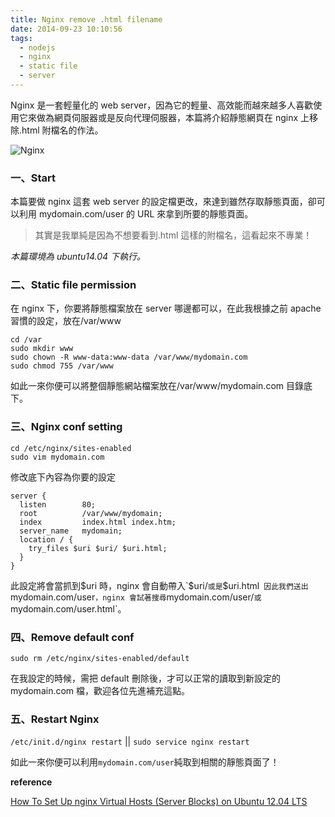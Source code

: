 ```yaml
---
title: Nginx remove .html filename
date: 2014-09-23 10:10:56
tags:
  - nodejs
  - nginx
  - static file
  - server
---
```


Nginx 是一套輕量化的 web server，因為它的輕量、高效能而越來越多人喜歡使用它來做為網頁伺服器或是反向代理伺服器，本篇將介紹靜態網頁在 nginx 上移除.html 附檔名的作法。

![Nginx](https://i.imgur.com/fObgc2s.png)

<!-- more -->

### 一、Start

本篇要做 nginx 這套 web server 的設定檔更改，來達到雖然存取靜態頁面，卻可以利用 mydomain.com/user 的 URL 來拿到所要的靜態頁面。

> 其實是我單純是因為不想要看到.html 這樣的附檔名，這看起來不專業！

_本篇環境為 ubuntu14.04 下執行。_

### 二、Static file permission

在 nginx 下，你要將靜態檔案放在 server 哪邊都可以，在此我根據之前 apache 習慣的設定，放在/var/www

```
cd /var
sudo mkdir www
sudo chown -R www-data:www-data /var/www/mydomain.com
sudo chmod 755 /var/www
```

如此一來你便可以將整個靜態網站檔案放在/var/www/mydomain.com 目錄底下。

### 三、Nginx conf setting

```
cd /etc/nginx/sites-enabled
sudo vim mydomain.com
```

修改底下內容為你要的設定

```
server {
  listen        80;
  root          /var/www/mydomain;
  index         index.html index.htm;
  server_name   mydomain;
  location / {
    try_files $uri $uri/ $uri.html;
  }
}
```

此設定將會當抓到$uri 時，nginx 會自動帶入`$uri/`或是`$uri.html` 因此我們送出`mydomain.com/user`，nginx 會試著搜尋`mydomain.com/user/`或`mydomain.com/user.html`。

### 四、Remove default conf

```
sudo rm /etc/nginx/sites-enabled/default
```

在我設定的時候，需把 default 刪除後，才可以正常的讀取到新設定的 mydomain.com 檔，歡迎各位先進補充這點。

### 五、Restart Nginx

`/etc/init.d/nginx restart` || `sudo service nginx restart`

如此一來你便可以利用`mydomain.com/user`純取到相關的靜態頁面了！

**reference**

[How To Set Up nginx Virtual Hosts (Server Blocks) on Ubuntu 12.04 LTS](https://www.digitalocean.com/community/tutorials/how-to-set-up-nginx-virtual-hosts-server-blocks-on-ubuntu-12-04-lts--3)

